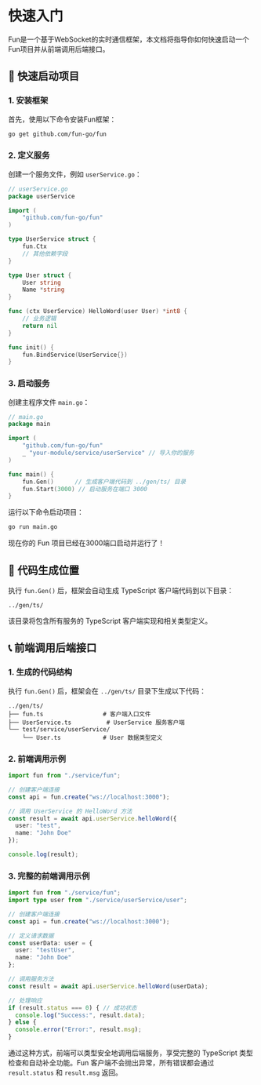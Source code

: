# 快速入门

Fun是一个基于WebSocket的实时通信框架，本文档将指导你如何快速启动一个Fun项目并从前端调用后端接口。

## 🚀 快速启动项目

### 1. 安装框架

首先，使用以下命令安装Fun框架：

```bash
go get github.com/fun-go/fun
```


### 2. 定义服务

创建一个服务文件，例如 `userService.go`：

```go
// userService.go
package userService

import (
    "github.com/fun-go/fun"
)

type UserService struct {
    fun.Ctx
    // 其他依赖字段
}

type User struct {
    User string
    Name *string
}

func (ctx UserService) HelloWord(user User) *int8 {
    // 业务逻辑
    return nil
}

func init() {
    fun.BindService(UserService{})
}
```


### 3. 启动服务

创建主程序文件 `main.go`：

```go
// main.go
package main

import (
    "github.com/fun-go/fun"
    _ "your-module/service/userService" // 导入你的服务
)

func main() {
    fun.Gen()      // 生成客户端代码到 ../gen/ts/ 目录
    fun.Start(3000) // 启动服务在端口 3000
}
```


运行以下命令启动项目：

```bash
go run main.go
```


现在你的 Fun 项目已经在3000端口启动并运行了！

## 📁 代码生成位置

执行 `fun.Gen()` 后，框架会自动生成 TypeScript 客户端代码到以下目录：

```
../gen/ts/
```


该目录将包含所有服务的 TypeScript 客户端实现和相关类型定义。

## 📞 前端调用后端接口

### 1. 生成的代码结构

执行 `fun.Gen()` 后，框架会在 `../gen/ts/` 目录下生成以下代码：

```
../gen/ts/
├── fun.ts                 # 客户端入口文件
├── UserService.ts          # UserService 服务客户端
└── test/service/userService/
    └── User.ts            # User 数据类型定义
```


### 2. 前端调用示例

```typescript
import fun from "./service/fun";

// 创建客户端连接
const api = fun.create("ws://localhost:3000");

// 调用 UserService 的 HelloWord 方法
const result = await api.userService.helloWord({
  user: "test",
  name: "John Doe"
});

console.log(result);
```


### 3. 完整的前端调用示例

```typescript
import fun from "./service/fun";
import type user from "./service/userService/user";

// 创建客户端连接
const api = fun.create("ws://localhost:3000");

// 定义请求数据
const userData: user = {
  user: "testUser",
  name: "John Doe"
};

// 调用服务方法
const result = await api.userService.helloWord(userData);

// 处理响应
if (result.status === 0) { // 成功状态
  console.log("Success:", result.data);
} else {
  console.error("Error:", result.msg);
}
```


通过这种方式，前端可以类型安全地调用后端服务，享受完整的 TypeScript 类型检查和自动补全功能。Fun 客户端不会抛出异常，所有错误都会通过 `result.status` 和 `result.msg` 返回。
